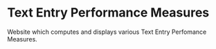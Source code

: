 # Text Entry Performance Measures
Website which computes and displays various Text Entry Perfomance Measures.
